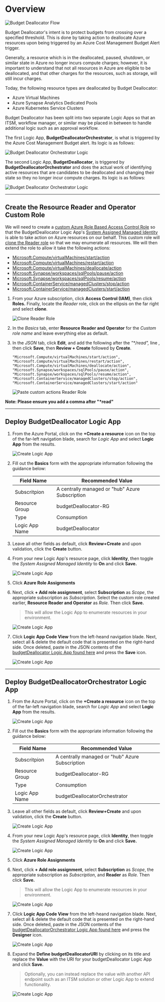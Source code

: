 # Overview

![Budget Deallocator Flow](media/budgetDeallocator%20Flow.png)

Budget Deallocator's intent is to protect budgets from crossing over a specified threshold. This is done by taking action to deallocate Azure resources upon being triggered by an Azure Cost Management Budget Alert trigger. 

Generally, a resource which is in the deallocated, paused, shutdown, or similar state in Azure no longer incurs compute charges; however, it is important to understand that not all resources in Azure are eligible to be deallocated, and that other charges for the resources, such as storage, will still incur charges. 

Today, the following resource types are deallocated by Budget Deallocator: 
- Azure Virtual Machines
- Azure Synapse Analytics Dedicated Pools
- Azure Kubernetes Service Clusters

Budget Deallocator has been split into two separate Logic Apps so that an ITSM, workflow manager, or similar may be placed in between to handle additional logic such as an approval workflow.

The first Logic App, **BudgetDeallocatorOrchestrator**, is what is triggered by the Azure Cost Management Budget alert. Its logic is as follows: 

![Budget Deallocator Orchestrator Logic](media/budgetDeallocator%20Orchestrator%20Logic.png)

The second Logic App, **BudgetDeallocator**, is triggered by **BudgetDeallocatorOrchestrator** and does the actual work of identifying active resources that are candidates to be deallocated and changing their state so they no longer incur compute charges. Its logic is as follows:

![Budget Deallocator Orchestrator Logic](media/budgetDeallocator%20Logic.png)

---

## Create the Resource Reader and Operator Custom Role
We will need to create a [custom Azure Role Based Access Control Role](https://docs.microsoft.com/en-us/azure/role-based-access-control/custom-roles) so that the BudgetDeallocator Logic App's [System Assigned Managed Identity](https://docs.microsoft.com/en-us/azure/active-directory/managed-identities-azure-resources/overview) is able to take action on Azure resources on our behalf. This custom role will [clone the Reader role](https://docs.microsoft.com/en-us/azure/role-based-access-control/built-in-roles#reader) so that we may enumerate all resources. We will then extend the role to allow it take the following actions: 

- [Microsoft.Compute/virtualMachines/start/action](https://docs.microsoft.com/en-us/azure/role-based-access-control/resource-provider-operations#microsoftcompute)
- [Microsoft.Compute/virtualMachines/restart/action](https://docs.microsoft.com/en-us/azure/role-based-access-control/resource-provider-operations#microsoftcompute)
- [Microsoft.Compute/virtualMachines/deallocate/action](https://docs.microsoft.com/en-us/azure/role-based-access-control/resource-provider-operations#microsoftcompute)
- [Microsoft.Synapse/workspaces/sqlPools/pause/action](https://docs.microsoft.com/en-us/azure/role-based-access-control/resource-provider-operations#microsoftsynapse)
- [Microsoft.Synapse/workspaces/sqlPools/resume/action](https://docs.microsoft.com/en-us/azure/role-based-access-control/resource-provider-operations#microsoftsynapse)
- [Microsoft.ContainerService/managedClusters/stop/action](https://docs.microsoft.com/en-us/azure/role-based-access-control/resource-provider-operations#microsoftcontainerservice)
- [Microsoft.ContainerService/managedClusters/start/action](https://docs.microsoft.com/en-us/azure/role-based-access-control/resource-provider-operations#microsoftcontainerservice)

1. From your Azure subscription, click **Access Control (IAM)**, then click **Roles.** Finally, locate the *Reader* role, click on the ellipsis on the far right and select **clone**.

    ![Clone Reader Role](media/CreateCustomRole-01.png)
    
1. In the *Basics* tab, enter **Resource Reader and Operator** for the *Custom role name* and leave everything else as default. 
1. In the *JSON* tab, click **Edit**, and add the following after the *"\*/read",* line , then click **Save**, then **Review + Create** followed by **Create**.
    ```
    "Microsoft.Compute/virtualMachines/start/action",
    "Microsoft.Compute/virtualMachines/restart/action",
    "Microsoft.Compute/virtualMachines/deallocate/action",
    "Microsoft.Synapse/workspaces/sqlPools/pause/action",
    "Microsoft.Synapse/workspaces/sqlPools/resume/action",
    "Microsoft.ContainerService/managedClusters/stop/action",
    "Microsoft.ContainerService/managedClusters/start/action"
    ```
    
    ![Paste custom actions Reader Role](media/CreateCustomRole-02.png)

**Note: Please ensure you add a comma after "\*read"**

---



## Deploy BudgetDeallocator Logic App

1. From the Azure Portal, click on the **+Create a resource** icon on the top of the far-left navigation blade, search for *Logic App* and select **Logic App** from the results. 
  
    ![Create Logic App](media/CreateLogicApp-01.png)
    
1. Fill out the **Basics** form with the appropriate information following the guidance below: 

    | Field Name  | Recommended Value |
    | ------------- | ------------- |
    | Subscritpion  | A centrally managed or "hub" Azure Subscription  |
    | Resource Group  | budgetDeallocator-RG  |
    | Type  | Consumption  |
    | Logic App Name  | budgetDeallocator  |
  
1. Leave all other fields as default, click **Review+Create** and upon validation, click the **Create** button. 

1. From your new Logic App's resource page, click **Identity**, then toggle the *System Assigned Managed Identity* to **On** and click **Save.**
 
     ![Create Logic App](media/CreateLogicApp-07.png)
     
 1. Click **Azure Role Assignments**

 1. Next, click **+ Add role assignment**, select **Subscription** as *Scope*, the appropriate subscription as *Subscription*. Select the custom role created earlier, **Resource Reader and Operator** as *Role.* Then click **Save.**
    >This will allow the Logic App to enumerate resources in your environment.

     ![Create Logic App](media/CreateLogicApp-08.png)

 1. Click **Logic App Code View** from the left-heand navigation blade. Next, select all & delete the default code that is presented on the right-hand side. Once deleted, paste in the JSON contents of the [budgetDeallocator Logic App found here](https://raw.githubusercontent.com/microsoft/STRIDES/main/budgetDeallocator/budgetDeallocator.json) and press the **Save** icon.

     ![Create Logic App](media/CreateLogicApp-09.png)

---

## Deploy BudgetDeallocatorOrchestrator Logic App

1. From the Azure Portal, click on the **+Create a resource** icon on the top of the far-left navigation blade, search for *Logic App* and select **Logic App** from the results. 
  
    ![Create Logic App](media/CreateLogicApp-01.png)
    
1. Fill out the **Basics** form with the appropriate information following the guidance below: 

    | Field Name  | Recommended Value |
    | ------------- | ------------- |
    | Subscritpion  | A centrally managed or "hub" Azure Subscription  |
    | Resource Group  | budgetDeallocator-RG  |
    | Type  | Consumption  |
    | Logic App Name  | budgetDeallocatorOrchestrator  |
  
1. Leave all other fields as default, click **Review+Create** and upon validation, click the **Create** button. 

    ![Create Logic App](media/CreateLogicApp-02.png)
    
 1. From your new Logic App's resource page, click **Identity**, then toggle the *System Assigned Managed Identity* to **On** and click **Save.**
 
     ![Create Logic App](media/CreateLogicApp-03.png)
     
 1. Click **Azure Role Assignments**

 1. Next, click **+ Add role assignment**, select **Subscription** as *Scope*, the appropriate subscription as *Subscription*, and **Reader** as *Role.* Then click **Save.**
    >This will allow the Logic App to enumerate resources in your environment.

     ![Create Logic App](media/CreateLogicApp-04.png)
     
 1. Click **Logic App Code View** from the left-heand navigation blade. Next, select all & delete the default code that is presented on the right-hand side. Once deleted, paste in the JSON contents of the [budgetDeallocatorOrchestrator Logic App found here](https://raw.githubusercontent.com/microsoft/STRIDES/main/budgetDeallocator/budgetDeallocatorOrchestrator.json) and press the **Designer** icon.

     ![Create Logic App](media/CreateLogicApp-05.png)
     
 1. Expand the **Define budgetDeallocatorURI** by clicking on its title and replace the **Value** with the URI for your budgetDeallocator Logic App and click **Save.**
    >Optionally, you can instead replace the value with another API endpoint such as an ITSM solution or other Logic App to extend functionality. 

     ![Create Logic App](media/CreateLogicApp-06.png)
